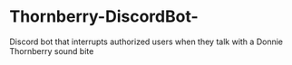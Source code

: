 # Thornberry-DiscordBot-
Discord bot that interrupts authorized users when they talk with a Donnie Thornberry sound bite
